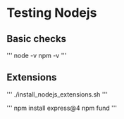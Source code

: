 # Testing Nodejs

## Basic checks

''' 
node -v
npm -v
'''

## Extensions

'''
./install_nodejs_extensions.sh
'''


'''
npm install express@4
npm fund
'''


